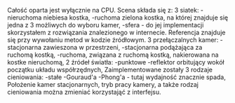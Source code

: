 ﻿Całość oparta jest wyłącznie na CPU.
Scena składa się z:
    3 siatek:
        -nieruchoma niebiesa kostka,
        -ruchoma zielona kostka, na której znajduje się jedna z 3 możliwych do wyboru kamer,
        -sfera - do jej implementacji skorzystałem z rozwiązania znalezionego w internecie. 
                 Referencja znajduje się przy wywołaniu metod w kodzie źródłowym.
    3 przełączalnych kamer: 
        -stacjonarna zawieszona w przestrzeni,
        -stacjonarna podążająca za ruchomą kostką,
        -ruchoma, związana z ruchomą kostką, nakierowana na kostke nieruchomą,
    2 źródeł światła:
        -punktowe
        -reflektor orbitujący wokół początku układu współrzędnych,
Zaimplementowane zostały 3 rodzaje cieniowania:
    -stałe
    -Gouraud'a
    -Phong'a - tutaj wydajność znacznie spada,
Położenie kamer stacjonarnych, tryb pracy kamery, a także rodzaj cieniowania można zmieniać korzystająć z interfejsu.

   
 